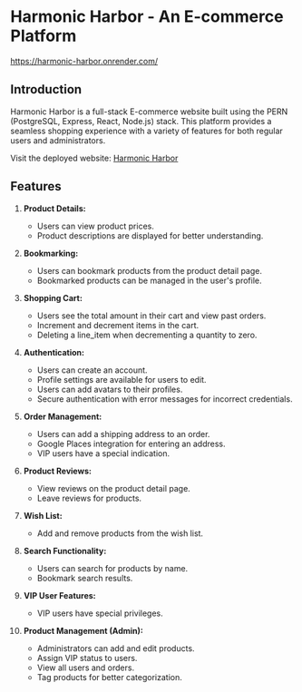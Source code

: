 # Harmonic Harbor - An E-commerce Platform

https://harmonic-harbor.onrender.com/

## Introduction

Harmonic Harbor is a full-stack E-commerce website built using the PERN (PostgreSQL, Express, React, Node.js) stack. This platform provides a seamless shopping experience with a variety of features for both regular users and administrators.

Visit the deployed website: [Harmonic Harbor](https://harmonic-harbor.onrender.com/)

## Features

1. **Product Details:**
   - Users can view product prices.
   - Product descriptions are displayed for better understanding.

2. **Bookmarking:**
   - Users can bookmark products from the product detail page.
   - Bookmarked products can be managed in the user's profile.

3. **Shopping Cart:**
   - Users see the total amount in their cart and view past orders.
   - Increment and decrement items in the cart.
   - Deleting a line_item when decrementing a quantity to zero.

4. **Authentication:**
   - Users can create an account.
   - Profile settings are available for users to edit.
   - Users can add avatars to their profiles.
   - Secure authentication with error messages for incorrect credentials.

5. **Order Management:**
   - Users can add a shipping address to an order.
   - Google Places integration for entering an address.
   - VIP users have a special indication.

6. **Product Reviews:**
   - View reviews on the product detail page.
   - Leave reviews for products.

7. **Wish List:**
   - Add and remove products from the wish list.

8. **Search Functionality:**
   - Users can search for products by name.
   - Bookmark search results.

9. **VIP User Features:**
   - VIP users have special privileges.

10. **Product Management (Admin):**
    - Administrators can add and edit products.
    - Assign VIP status to users.
    - View all users and orders.
    - Tag products for better categorization.
